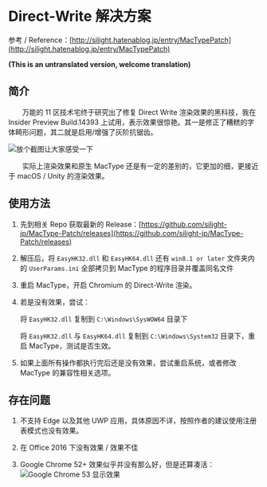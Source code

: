 # Direct-Write 解决方案

参考 / Reference：[http://silight.hatenablog.jp/entry/MacTypePatch](http://silight.hatenablog.jp/entry/MacTypePatch)

**(This is an untranslated version, welcome translation)**

## 简介
　　万能的 11 区技术宅终于研究出了修复 Direct Write 渲染效果的黑科技，我在 Insider Preview Build.14393 上试用，表示效果很惊艳。其一是修正了糟糕的字体畸形问题，其二就是启用/增强了灰阶抗锯齿。

![放个截图让大家感受一下](https://cloud.githubusercontent.com/assets/2133311/17010686/c5a335d8-4f38-11e6-95db-cae19fa2e7d3.png)

　　实际上渲染效果和原生 MacType 还是有一定的差别的，它更加的细，更接近于 macOS / Unity 的渲染效果。


## 使用方法

1. 先到相关 Repo 获取最新的 Release：[https://github.com/silight-jp/MacType-Patch/releases](https://github.com/silight-jp/MacType-Patch/releases)

2. 解压后，将 `EasyHK32.dll` 和 `EasyHK64.dll` 还有 `win8.1 or later` 文件夹内的 `UserParams.ini` 全部拷贝到 MacType 的程序目录并覆盖同名文件

3. 重启 MacType，开启 Chromium 的 Direct-Write 渲染。

4. 若是没有效果，尝试：

    将 `EasyHK32.dll` 复制到 `C:\Windows\SysWOW64` 目录下

    将 `EasyHK32.dll` 与 `EasyHK64.dll` 复制到 `C:\Windows\System32` 目录下，重启 MacType，测试是否生效。

5. 如果上面所有操作都执行完后还是没有效果，尝试重启系统，或者修改 MacType 的兼容性相关选项。


## 存在问题

1. 不支持 Edge 以及其他 UWP 应用，具体原因不详，按照作者的建议使用注册表模式也没有效果。

2. 在 Office 2016 下没有效果 / 效果不佳

3. Google Chrome 52+ 效果似乎并没有那么好，但是还算凑活：
![Google Chrome 53 显示效果](https://cloud.githubusercontent.com/assets/2133311/17075539/a8141af0-50c8-11e6-996a-53e5e69aeb86.png)
